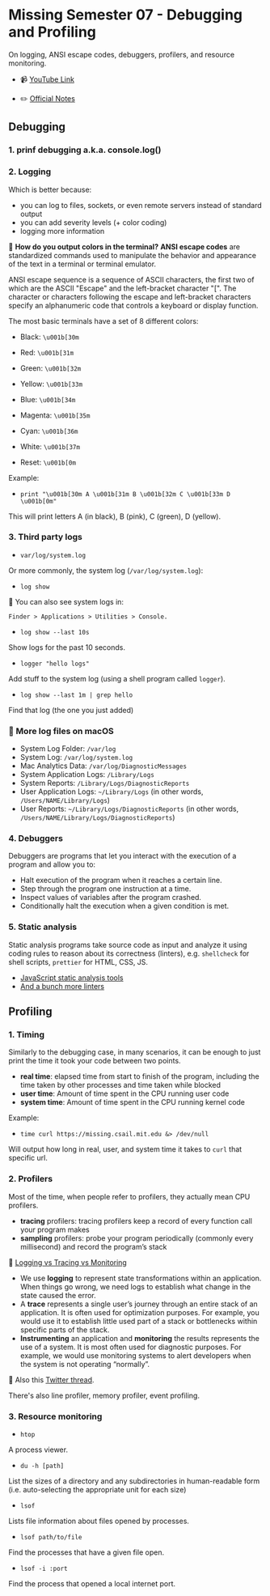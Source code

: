 # Missing Semester 07 - Debugging and Profiling

On logging, ANSI escape codes, debuggers, profilers, and resource monitoring.

- 📹 [YouTube Link](https://www.youtube.com/watch?v=l812pUnKxME&)

- ✏️ [Official Notes](https://missing.csail.mit.edu/2020/debugging-profiling/)

## Debugging

### 1. prinf debugging a.k.a. console.log()

### 2. Logging

Which is better because:

- you can log to files, sockets, or even remote servers instead of standard output
- you can add severity levels (+ color coding)
- logging more information

🤔 **How do you output colors in the terminal?**
**ANSI escape codes** are standardized commands used to manipulate the behavior and appearance of the text in a terminal or terminal emulator.

ANSI escape sequence is a sequence of ASCII characters, the first two of which are the ASCII "Escape" and the left-bracket character "[". The character or characters following the escape and left-bracket characters specify an alphanumeric code that controls a keyboard or display function.

The most basic terminals have a set of 8 different colors:

- Black: `\u001b[30m`
- Red: `\u001b[31m`
- Green: `\u001b[32m`
- Yellow: `\u001b[33m`
- Blue: `\u001b[34m`
- Magenta: `\u001b[35m`
- Cyan: `\u001b[36m`
- White: `\u001b[37m`

- Reset: `\u001b[0m`

Example:

- `print "\u001b[30m A \u001b[31m B \u001b[32m C \u001b[33m D \u001b[0m"`

This will print letters A (in black), B (pink), C (green), D (yellow).

### 3. Third party logs

- `var/log/system.log`

Or more commonly, the system log (`/var/log/system.log`):

- `log show`

🤔 You can also see system logs in:

`Finder > Applications > Utilities > Console.`

- `log show --last 10s`

Show logs for the past 10 seconds.

- `logger "hello logs"`

Add stuff to the system log (using a shell program called `logger`).

- `log show --last 1m | grep hello`

Find that log (the one you just added)

### 🤔 More log files on macOS

- System Log Folder: `/var/log`
- System Log: `/var/log/system.log`
- Mac Analytics Data: `/var/log/DiagnosticMessages`
- System Application Logs: `/Library/Logs`
- System Reports: `/Library/Logs/DiagnosticReports`
- User Application Logs: `~/Library/Logs` (in other words, `/Users/NAME/Library/Logs`)
- User Reports: `~/Library/Logs/DiagnosticReports` (in other words, `/Users/NAME/Library/Logs/DiagnosticReports`)

### 4. Debuggers

Debuggers are programs that let you interact with the execution of a program and allow you to:

- Halt execution of the program when it reaches a certain line.
- Step through the program one instruction at a time.
- Inspect values of variables after the program crashed.
- Conditionally halt the execution when a given condition is met.

### 5. Static analysis

Static analysis programs take source code as input and analyze it using coding rules to reason about its correctness (linters), e.g. `shellcheck` for shell scripts, `prettier` for HTML, CSS, JS.

- [JavaScript static analysis tools](https://github.com/analysis-tools-dev/static-analysis)
- [And a bunch more linters](https://github.com/caramelomartins/awesome-linters)

## Profiling

### 1. Timing

Similarly to the debugging case, in many scenarios, it can be enough to just print the time it took your code between two points.

- **real time**: elapsed time from start to finish of the program, including the time taken by other processes and time taken while blocked
- **user time**: Amount of time spent in the CPU running user code
- **system time**: Amount of time spent in the CPU running kernel code

Example:

- `time curl https://missing.csail.mit.edu &> /dev/null`

Will output how long in real, user, and system time it takes to `curl` that specific url.

### 2. Profilers

Most of the time, when people refer to profilers, they actually mean CPU profilers.

- **tracing** profilers: tracing profilers keep a record of every function call your program makes
- **sampling** profilers: probe your program periodically (commonly every millisecond) and record the program’s stack

🤔 [Logging vs Tracing vs Monitoring](https://winderresearch.com/logging-vs-tracing-vs-monitoring/)

- We use **logging** to represent state transformations within an application. When things go wrong, we need logs to establish what change in the state caused the error.
- A **trace** represents a single user’s journey through an entire stack of an application. It is often used for optimization purposes. For example, you would use it to establish little used part of a stack or bottlenecks within specific parts of the stack.
- **Instrumenting** an application and **monitoring** the results represents the use of a system. It is most often used for diagnostic purposes. For example, we would use monitoring systems to alert developers when the system is not operating “normally”.

🤔 Also this [Twitter thread](https://twitter.com/mipsytipsy/status/911711540008628224).

There's also line profiler, memory profiler, event profiling.

### 3. Resource monitoring

- `htop`

A process viewer.

- `du -h [path]`

List the sizes of a directory and any subdirectories in human-readable form (i.e. auto-selecting the appropriate unit for each size)

- `lsof`

Lists file information about files opened by processes.

- `lsof path/to/file`

Find the processes that have a given file open.

- `lsof -i :port`

Find the process that opened a local internet port.
